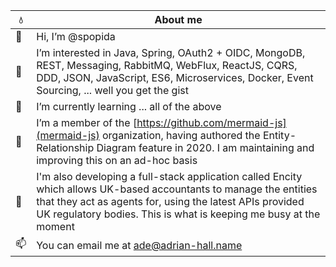 |  :droplet:  | About me             |
|----|---------------------------|
| 👋 | Hi, I’m @spopida |
| 👀 | I’m interested in Java, Spring, OAuth2 + OIDC, MongoDB, REST, Messaging, RabbitMQ, WebFlux, ReactJS, CQRS, DDD, JSON, JavaScript, ES6, Microservices, Docker, Event Sourcing, ... well you get the gist |
| 🌱 | I’m currently learning ... all of the above |
| 💞️ | I’m a member of the [https://github.com/mermaid-js](mermaid-js) organization, having authored the Entity-Relationship Diagram feature in 2020.  I am maintaining and improving this on an ad-hoc basis | 
| 💞️ | I'm also developing a full-stack application called Encity which allows UK-based accountants to manage the entities that they act as agents for, using the latest APIs provided UK regulatory bodies. This is what is keeping me busy at the moment
| 📫 | You can email me at [ade@adrian-hall.name](mailto:ade@adrian-hall.name) |

<!---
spopida/spopida is a ✨ special ✨ repository because its `README.md` (this file) appears on your GitHub profile.
You can click the Preview link to take a look at your changes.
--->
